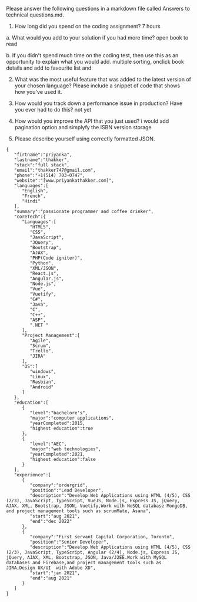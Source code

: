 Please answer the following questions in a markdown file called Answers to technical questions.md.
1.	How long did you spend on the coding assignment? 
 7 hours

a.	What would you add to your solution if you had more time?
     open book to read

b.	If you didn't spend much time on the coding test, then use this as an opportunity to explain what you would add.
    multiple sorting, onclick book details and add to favourite list and


2.	What was the most useful feature that was added to the latest version of your chosen language? Please include a snippet of code that shows how you've used it.

3.	How would you track down a performance issue in production? Have you ever had to do this?
    not yet

4.	How would you improve the API that you just used?
    i would add pagination option and simplyfy the ISBN version storage
5.	Please describe yourself using correctly formatted JSON.
```
{
   "firtname":"priyanka",
   "lastname":"thakker",
   "stack":"full stack",
   "email":"thakker747@gmail.com",
   "phone":"+1(514) 703-0747",
   "website":"[www.priyankathakker.com]",
   "languages":[
      "English",
      "French",
      "Hindi"
   ],
   "summary":"passionate programmer and coffee drinker",
   "coreTech":{
      "Languages":[
         "HTML5",
         "CSS",
         "JavaScript",
         "JQuery",
         "Bootstrap",
         "AJAX",
         "PHP(Code igniter)",
         "Python",
         "XML/JSON",
         "React.js",
         "Angular.js",
         "Node.js",
         "Vue",
         "Vuetify",
         "C#",
         "Java",
         "C",
         "C++",
         "ASP",
         ".NET "
      ],
      "Project Management":[
         "Agile",
         "Scrum",
         "Trello",
         "JIRA"
      ],
      "OS":[
         "windows",
         "Linux",
         "Rasbian",
         "Android"
      ]
   },
   "education":[
      {
         "level":"bachelore's",
         "major":"computer applications",
         "yearCompleted":2015,
         "highest education":true
      },
      {
         "level":"AEC",
         "major":"web technologies",
         "yearCompleted":2021,
         "highest education":false
      }
   ],
   "experience":[
      {
         "company":"ordergrid",
         "position":"Lead Developer",
         "description":"Develop Web Applications using HTML (4/5), CSS (2/3), JavaScript, TypeScript, VueJS, Node.js, Express JS, jQuery, AJAX, XML, Bootstrap, JSON, Vuetify,Work with NoSQL database MongoDB, and project management tools such as scrumMate, Asana",
         "start":"aug 2021",
         "end":"dec 2022"
      },
      {
         "company":"First servant Capital Corporation, Toronto",
         "position":"Senior Developer",
         "description":"Develop Web Applications using HTML (4/5), CSS (2/3), JavaScript, TypeScript, Angular (2/4), Node.js, Express JS, jQuery, AJAX, XML, Bootstrap, JSON, Java/J2EE.Work with MySQL databases and Firebase,and project management tools such as JIRA,Design UX/UI  with Adobe XD",
         "start":"jan 2021",
         "end":"aug 2021"
      }
   ]
}
```

